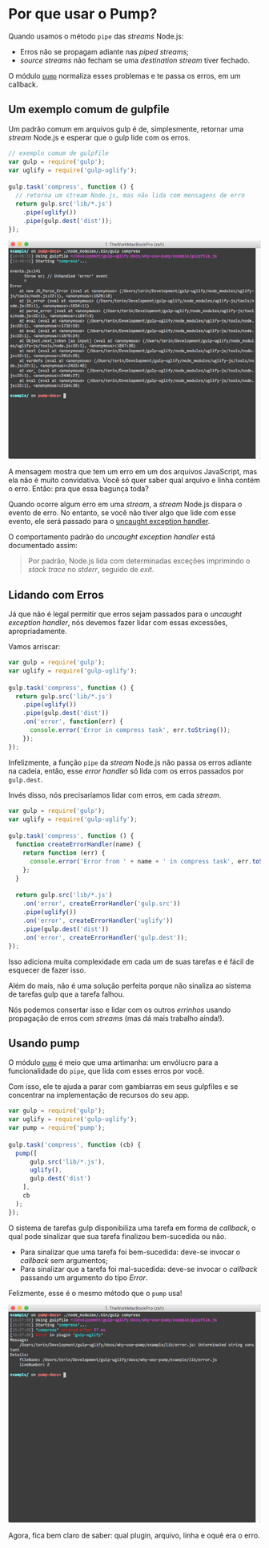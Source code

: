 # Por que usar o Pump?

Quando usamos o método `pipe` das _streams_ Node.js:

* Erros não se propagam adiante nas _piped streams_;
* _source streams_ não fecham se uma _destination stream_ tiver fechado.

O módulo [`pump`][pump] normaliza esses problemas e te passa os erros, em um callback.

## Um exemplo comum de gulpfile

Um padrão comum em arquivos gulp é de, simplesmente, retornar uma _stream_ Node.js e esperar que o gulp lide com os erros.

```javascript
// exemplo comum de gulpfile
var gulp = require('gulp');
var uglify = require('gulp-uglify');

gulp.task('compress', function () {
  // retorna um stream Node.js, mas não lida com mensagens de erro
  return gulp.src('lib/*.js')
    .pipe(uglify())
    .pipe(gulp.dest('dist'));
});
```

![pipe error](pipe-error.png)

A mensagem mostra que tem um erro em um dos arquivos JavaScript, mas ela não é muito convidativa. Você só quer saber qual arquivo e linha contém o erro. Então: pra que essa bagunça toda?

Quando ocorre algum erro em uma _stream_, a _stream_ Node.js dispara o evento de erro. No entanto, se você não tiver algo que lide com esse evento, ele será passado para o [uncaught exception handler][uncaughtException].

O comportamento padrão do _uncaught exception handler_ está documentado assim:

> Por padrão, Node.js lida com determinadas exceções imprimindo o _stack trace_ no
> _stderr_, seguido de _exit_.

## Lidando com Erros

Já que não é legal permitir que erros sejam passados para o _uncaught exception handler_, nós devemos fazer lidar com essas excessões, apropriadamente.

Vamos arriscar:

```javascript
var gulp = require('gulp');
var uglify = require('gulp-uglify');

gulp.task('compress', function () {
  return gulp.src('lib/*.js')
    .pipe(uglify())
    .pipe(gulp.dest('dist'))
    .on('error', function(err) {
      console.error('Error in compress task', err.toString());
    });
});
```

Infelizmente, a função `pipe` da _stream_ Node.js não passa os erros adiante na cadeia, então, esse _error handler_ só lida com os erros passados por `gulp.dest`.

Invés disso, nós precisaríamos lidar com erros, em cada _stream_.

```javascript
var gulp = require('gulp');
var uglify = require('gulp-uglify');

gulp.task('compress', function () {
  function createErrorHandler(name) {
    return function (err) {
      console.error('Error from ' + name + ' in compress task', err.toString());
    };
  }

  return gulp.src('lib/*.js')
    .on('error', createErrorHandler('gulp.src'))
    .pipe(uglify())
    .on('error', createErrorHandler('uglify'))
    .pipe(gulp.dest('dist'))
    .on('error', createErrorHandler('gulp.dest'));
});
```

Isso adiciona muita complexidade em cada um de suas tarefas e é fácil de esquecer de fazer isso.

Além do mais, não é uma solução perfeita porque não sinaliza ao sistema de tarefas gulp que a tarefa falhou.

Nós podemos consertar isso e lidar com os outros _errinhos_ usando propagação de erros com _streams_ (mas dá mais trabalho ainda!).

## Usando pump

O módulo [`pump`][pump] é meio que uma artimanha: um envólucro para a funcionalidade do `pipe`, que lida com esses erros por você.

Com isso, ele te ajuda a parar com gambiarras em seus gulpfiles e se concentrar na implementação de recursos do seu app.

```javascript
var gulp = require('gulp');
var uglify = require('gulp-uglify');
var pump = require('pump');

gulp.task('compress', function (cb) {
  pump([
      gulp.src('lib/*.js'),
      uglify(),
      gulp.dest('dist')
    ],
    cb
  );
});
```

O sistema de tarefas gulp disponibiliza uma tarefa em forma de _callback_, o qual pode sinalizar que sua tarefa finalizou bem-sucedida ou não.

* Para sinalizar que uma tarefa foi bem-sucedida: deve-se invocar o _callback_ sem argumentos;
* Para sinalizar que a tarefa foi mal-sucedida: deve-se invocar o _callback_ passando um argumento do tipo _Error_.

Felizmente, esse é o mesmo método que o `pump` usa!

![pump error](pump-error.png)

Agora, fica bem claro de saber: qual plugin, arquivo, linha e oquê era o erro.

[pump]: https://github.com/mafintosh/pump
[uncaughtException]: https://nodejs.org/api/process.html#process_event_uncaughtexception
